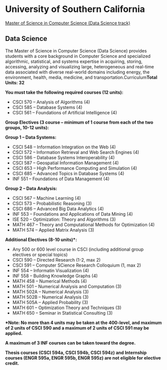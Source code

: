 # University of Southern California

[Master of Science in Computer Science \(Data Science track\)](https://www.cs.usc.edu/academic-programs/masters/data-science/)

## Data Science 

The Master of Science in Computer Science \(Data Science\) provides students with a core background in Computer Science and specialized algorithmic, statistical, and systems expertise in acquiring, storing, accessing, analyzing and visualizing large, heterogeneous and real-time data associated with diverse real-world domains including energy, the environment, health, media, medicine, and transportation.Curriculum**Total Units: 32**

**You must take the following required courses \(12 units\):**

* CSCI 570 – Analysis of Algorithms \(4\)
* CSCI 585 – Database Systems \(4\)
* CSCI 561 – Foundations of Artificial Intelligence \(4\)

**Group Electives \(3 course – minimum of 1 course from each of the two groups, 10-12 units\):**

**Group 1 – Data Systems:**

* CSCI 548 – Information Integration on the Web \(4\)
* CSCI 572 – Information Retrieval and Web Search Engines \(4\)
* CSCI 586 – Database Systems Interoperability \(4\)
* CSCI 587 – Geospatial Information Management \(4\)
* CSCI 653 – High Performance Computing and Simulation \(4\)
* CSCI 685 – Advanced Topics in Database Systems \(4\)
* INF 551 – Foundations of Data Management \(4\)

**Group 2 – Data Analysis:**

* CSCI 567 – Machine Learning \(4\)
* CSCI 573 – Probabilistic Reasoning \(3\)
* CSCI 686 – Advanced Big Data Analytics \(4\)
* INF 553 – Foundations and Applications of Data Mining \(4\)
* ISE 520 – Optimization: Theory and Algorithms \(3\)
* MATH 467 – Theory and Computational Methods for Optimization \(4\)
* MATH 574 – Applied Matrix Analysis \(3\)

**Additional Electives \(8-10 units\)\*:**

* Any 500 or 600 level course in CSCI \(including additional group electives or special topics\)
* CSCI 590 – Directed Research \(1-2, max 2\)
* CSCI 591 – Computer SCience Research Colloquium \(1, max 2\)
* INF 554 – Informatin Visualization \(4\)
* INF 558 – Building Knowledge Graphs \(4\)
* MATH 458 – Numerical Methods \(4\)
* MATH 501 – Numerical Analysis and Computation \(3\)
* MATH 502A – Numerical Analysis \(3\)
* MATH 502B – Numerical Analysis \(3\)
* MATH 505A – Applied Probability \(3\)
* MATH 601 – Optimization Theory and Techniques \(3\)
* MATH 650 – Seminar in Statistical Consulting \(3\)

**\*Note: No more than 4 units may be taken at the 400-level, and maximum of 2 units of CSCI 590 and a maximum of 2 units of CSCI 591 may be applied.**

**A maximum of 3 INF courses can be taken toward the degree.**

**Thesis courses \(CSCI 594a, CSCI 594b, CSCI 594z\) and Internship courses \(ENGR 595a, ENGR 595b, ENGR 595z\) are not eligible for elective credit.**


